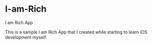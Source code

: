 # I-am-Rich
I am Rich App

This is a sample I am Rich App that I created while starting to learn IOS development myself.
